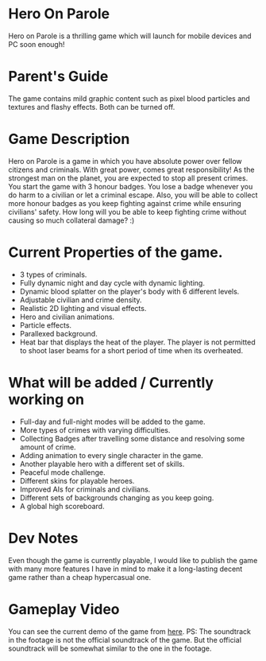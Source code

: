 # Hero On Parole
Hero on Parole is a thrilling game which will launch for mobile devices and PC soon enough!
# Parent's Guide
The game contains mild graphic content such as pixel blood particles and textures and flashy effects. Both can be turned off. 
# Game Description
Hero on Parole is a game in which you have absolute power over fellow citizens and criminals. With great power, comes great responsibility! As the strongest man on the planet, you are expected to stop all present crimes. You start the game with 3 honour badges. You lose a badge whenever you do harm to a civilian or let a criminal escape. Also, you will be able to collect more honour badges as you keep fighting against crime while ensuring civilians' safety. How long will you be able to keep fighting crime without causing so much collateral damage? :)

# Current Properties of the game. 
- 3 types of criminals. 
- Fully dynamic night and day cycle with dynamic lighting. 
- Dynamic blood splatter on the player's body with 6 different levels. 
- Adjustable civilian and crime density. 
- Realistic 2D lighting and visual effects. 
- Hero and civilian animations. 
- Particle effects. 
- Parallexed background. 
- Heat bar that displays the heat of the player. The player is not permitted to shoot laser beams for a short period of time when its overheated. 

# What will be added / Currently working on 
- Full-day and full-night modes will be added to the game. 
- More types of crimes with varying difficulties. 
- Collecting Badges after travelling some distance and resolving some amount of crime. 
- Adding animation to every single character in the game. 
- Another playable hero with a different set of skills. 
- Peaceful mode challenge.
- Different skins for playable heroes. 
- Improved AIs for criminals and civilians. 
- Different sets of backgrounds changing as you keep going. 
- A global high scoreboard.

# Dev Notes
Even though the game is currently playable, I would like to publish the game with many more features I have in mind to make it a long-lasting decent game rather than a cheap hypercasual one. 


# Gameplay Video
You can see the current demo of the game from [here](https://www.youtube.com/watch?v=2aRjRUn2N1g&ab_channel=Makine). 
PS: The soundtrack in the footage is not the official soundtrack of the game. But the official soundtrack will be somewhat similar to the one in the footage. 

